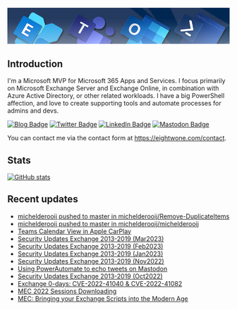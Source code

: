 ![Banner](assets/Metro_v6_Banner_GitHub.jpg)

## Introduction
I'm a Microsoft MVP for Microsoft 365 Apps and Services. I focus primarily on Microsoft Exchange Server and Exchange Online, 
in combination with Azure Active Directory, or other related workloads. I have a big PowerShell affection, and love to create 
supporting tools and automate processes for admins and devs.

<a href="https://eightwone.com"><img src="https://img.shields.io/badge/-Blog-blue?style=for-the-badge&logo=wordpress&logoColor=white" alt="Blog Badge"/></a>
<a href="https://twitter.com/mderooij"><img src="https://img.shields.io/badge/Twitter-blue?style=for-the-badge&logo=twitter&logoColor=white" alt="Twitter Badge"/></a>
<a href="https://nl.linkedin.com/in/michelderooij"><img src="https://img.shields.io/badge/LinkedIn-blue?style=for-the-badge&logo=linkedin&logoColor=white" alt="LinkedIn Badge"/></a>
<a rel="me" href="https://mastodon.cloud/@mderooij"><img src="https://img.shields.io/badge/-Mastodon-blueviolet?style=for-the-badge&logo=mastodon&logoColor=white" alt="Mastodon Badge"/></a>

You can contact me via the contact form at https://eightwone.com/contact.

## Stats
[![GitHub stats](https://github-readme-stats.vercel.app/api?username=michelderooij&theme=dark&show_icons=true)](https://github.com/anuraghazra/github-readme-stats)

## Recent updates
<!-- LATESTACTIVITY:START -->
- [michelderooij pushed to master in michelderooij/Remove-DuplicateItems](https://github.com/michelderooij/Remove-DuplicateItems/compare/e9960dbcf4...27a7cb8e76)
- [michelderooij pushed to master in michelderooij/michelderooij](https://github.com/michelderooij/michelderooij/compare/879b18748d...e1740cd01a)
- [Teams Calendar View in Apple CarPlay](https://eightwone.com/2023/03/30/teams-calendar-view-in-apple-carplay/)
- [Security Updates Exchange 2013-2019 &lpar;Mar2023&rpar;](https://eightwone.com/2023/03/14/security-updates-exchange-2013-2019-mar2023/)
- [Security Updates Exchange 2013-2019 &lpar;Feb2023&rpar;](https://eightwone.com/2023/02/15/security-updates-exchange-2013-2019-feb2023/)
- [Security Updates Exchange 2013-2019 &lpar;Jan2023&rpar;](https://eightwone.com/2023/01/10/security-updates-exchange-2013-2019-jan2023/)
- [Security Updates Exchange 2013-2019 &lpar;Nov2022&rpar;](https://eightwone.com/2022/11/08/security-updates-exchange-2013-2019-nov2022/)
- [Using PowerAutomate to echo tweets on Mastodon](https://eightwone.com/2022/11/07/using-powerautomate-to-echo-tweets-to-mastodon/)
- [Security Updates Exchange 2013-2019 &lpar;Oct2022&rpar;](https://eightwone.com/2022/10/11/security-updates-exchange-2013-2019-oct2022/)
- [Exchange 0-days: CVE-2022-41040 &amp; CVE-2022-41082](https://eightwone.com/2022/10/03/exchange-0-day/)
- [MEC 2022 Sessions Downloading](https://eightwone.com/2022/09/19/mec-2022-sessions-downloading/)
- [MEC: Bringing your Exchange Scripts into the Modern Age](https://eightwone.com/2022/09/15/mec-bringing-your-exchange-scripts-into-the-modern-age/)
<!-- LATESTACTIVITY:END -->
